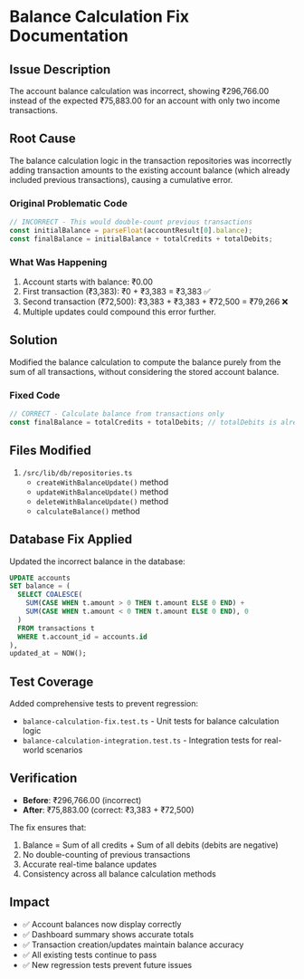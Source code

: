 # Balance Calculation Fix Documentation

## Issue Description
The account balance calculation was incorrect, showing ₹296,766.00 instead of the expected ₹75,883.00 for an account with only two income transactions.

## Root Cause
The balance calculation logic in the transaction repositories was incorrectly adding transaction amounts to the existing account balance (which already included previous transactions), causing a cumulative error.

### Original Problematic Code
```typescript
// INCORRECT - This would double-count previous transactions
const initialBalance = parseFloat(accountResult[0].balance);
const finalBalance = initialBalance + totalCredits + totalDebits;
```

### What Was Happening
1. Account starts with balance: ₹0.00
2. First transaction (₹3,383): ₹0 + ₹3,383 = ₹3,383 ✅
3. Second transaction (₹72,500): ₹3,383 + ₹3,383 + ₹72,500 = ₹79,266 ❌
4. Multiple updates could compound this error further.

## Solution
Modified the balance calculation to compute the balance purely from the sum of all transactions, without considering the stored account balance.

### Fixed Code
```typescript
// CORRECT - Calculate balance from transactions only
const finalBalance = totalCredits + totalDebits; // totalDebits is already negative
```

## Files Modified
1. `/src/lib/db/repositories.ts`
   - `createWithBalanceUpdate()` method
   - `updateWithBalanceUpdate()` method  
   - `deleteWithBalanceUpdate()` method
   - `calculateBalance()` method

## Database Fix Applied
Updated the incorrect balance in the database:
```sql
UPDATE accounts 
SET balance = (
  SELECT COALESCE(
    SUM(CASE WHEN t.amount > 0 THEN t.amount ELSE 0 END) + 
    SUM(CASE WHEN t.amount < 0 THEN t.amount ELSE 0 END), 0
  )
  FROM transactions t 
  WHERE t.account_id = accounts.id
), 
updated_at = NOW();
```

## Test Coverage
Added comprehensive tests to prevent regression:
- `balance-calculation-fix.test.ts` - Unit tests for balance calculation logic
- `balance-calculation-integration.test.ts` - Integration tests for real-world scenarios

## Verification
- **Before**: ₹296,766.00 (incorrect)
- **After**: ₹75,883.00 (correct: ₹3,383 + ₹72,500)

The fix ensures that:
1. Balance = Sum of all credits + Sum of all debits (debits are negative)
2. No double-counting of previous transactions
3. Accurate real-time balance updates
4. Consistency across all balance calculation methods

## Impact
- ✅ Account balances now display correctly
- ✅ Dashboard summary shows accurate totals
- ✅ Transaction creation/updates maintain balance accuracy
- ✅ All existing tests continue to pass
- ✅ New regression tests prevent future issues
